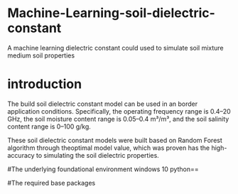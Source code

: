 # Machine-Learning-soil-dielectric-constant
A machine learning dielectric constant could used to simulate soil mixture medium soil properties

# introduction
The build soil dielectric constant model can be used in an border application conditions. Specifically, the operating frequency range is 0.4–20 GHz, the soil moisture content range is 0.05–0.4 m³/m³, and the soil salinity content range is 0–100 g/kg.

These soil dielectric constant models were built based on Random Forest algorithm through theoptimal model value, which was proven has the high-accuracy to simulating the soil dielectric properties.

#The underlying foundational environment
windows 10
python==

#The required base packages
